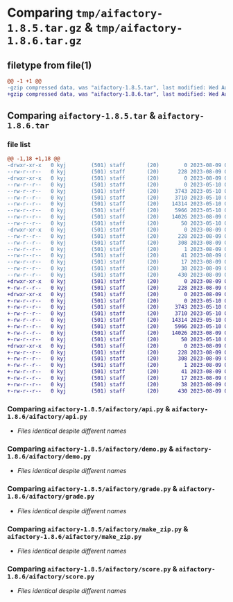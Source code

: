 # Comparing `tmp/aifactory-1.8.5.tar.gz` & `tmp/aifactory-1.8.6.tar.gz`

## filetype from file(1)

```diff
@@ -1 +1 @@
-gzip compressed data, was "aifactory-1.8.5.tar", last modified: Wed Aug  9 02:24:52 2023, max compression
+gzip compressed data, was "aifactory-1.8.6.tar", last modified: Wed Aug  9 02:29:55 2023, max compression
```

## Comparing `aifactory-1.8.5.tar` & `aifactory-1.8.6.tar`

### file list

```diff
@@ -1,18 +1,18 @@
-drwxr-xr-x   0 kyj        (501) staff       (20)        0 2023-08-09 02:24:52.349472 aifactory-1.8.5/
--rw-r--r--   0 kyj        (501) staff       (20)      228 2023-08-09 02:24:52.349238 aifactory-1.8.5/PKG-INFO
-drwxr-xr-x   0 kyj        (501) staff       (20)        0 2023-08-09 02:24:52.347259 aifactory-1.8.5/aifactory/
--rw-r--r--   0 kyj        (501) staff       (20)        0 2023-05-10 03:11:14.000000 aifactory-1.8.5/aifactory/__init__.py
--rw-r--r--   0 kyj        (501) staff       (20)     3743 2023-05-10 03:11:14.000000 aifactory-1.8.5/aifactory/api.py
--rw-r--r--   0 kyj        (501) staff       (20)     3710 2023-05-10 03:11:14.000000 aifactory-1.8.5/aifactory/demo.py
--rw-r--r--   0 kyj        (501) staff       (20)    14314 2023-05-10 03:11:14.000000 aifactory-1.8.5/aifactory/grade.py
--rw-r--r--   0 kyj        (501) staff       (20)     5966 2023-05-10 03:11:14.000000 aifactory-1.8.5/aifactory/make_zip.py
--rw-r--r--   0 kyj        (501) staff       (20)    14026 2023-08-09 02:24:02.000000 aifactory-1.8.5/aifactory/score.py
--rw-r--r--   0 kyj        (501) staff       (20)       50 2023-05-10 03:11:14.000000 aifactory-1.8.5/aifactory/train.py
-drwxr-xr-x   0 kyj        (501) staff       (20)        0 2023-08-09 02:24:52.348826 aifactory-1.8.5/aifactory.egg-info/
--rw-r--r--   0 kyj        (501) staff       (20)      228 2023-08-09 02:24:52.000000 aifactory-1.8.5/aifactory.egg-info/PKG-INFO
--rw-r--r--   0 kyj        (501) staff       (20)      308 2023-08-09 02:24:52.000000 aifactory-1.8.5/aifactory.egg-info/SOURCES.txt
--rw-r--r--   0 kyj        (501) staff       (20)        1 2023-08-09 02:24:52.000000 aifactory-1.8.5/aifactory.egg-info/dependency_links.txt
--rw-r--r--   0 kyj        (501) staff       (20)       41 2023-08-09 02:24:52.000000 aifactory-1.8.5/aifactory.egg-info/requires.txt
--rw-r--r--   0 kyj        (501) staff       (20)       17 2023-08-09 02:24:52.000000 aifactory-1.8.5/aifactory.egg-info/top_level.txt
--rw-r--r--   0 kyj        (501) staff       (20)       38 2023-08-09 02:24:52.349541 aifactory-1.8.5/setup.cfg
--rw-r--r--   0 kyj        (501) staff       (20)      430 2023-08-09 02:24:31.000000 aifactory-1.8.5/setup.py
+drwxr-xr-x   0 kyj        (501) staff       (20)        0 2023-08-09 02:29:55.358217 aifactory-1.8.6/
+-rw-r--r--   0 kyj        (501) staff       (20)      228 2023-08-09 02:29:55.358086 aifactory-1.8.6/PKG-INFO
+drwxr-xr-x   0 kyj        (501) staff       (20)        0 2023-08-09 02:29:55.356260 aifactory-1.8.6/aifactory/
+-rw-r--r--   0 kyj        (501) staff       (20)        0 2023-05-10 03:11:14.000000 aifactory-1.8.6/aifactory/__init__.py
+-rw-r--r--   0 kyj        (501) staff       (20)     3743 2023-05-10 03:11:14.000000 aifactory-1.8.6/aifactory/api.py
+-rw-r--r--   0 kyj        (501) staff       (20)     3710 2023-05-10 03:11:14.000000 aifactory-1.8.6/aifactory/demo.py
+-rw-r--r--   0 kyj        (501) staff       (20)    14314 2023-05-10 03:11:14.000000 aifactory-1.8.6/aifactory/grade.py
+-rw-r--r--   0 kyj        (501) staff       (20)     5966 2023-05-10 03:11:14.000000 aifactory-1.8.6/aifactory/make_zip.py
+-rw-r--r--   0 kyj        (501) staff       (20)    14026 2023-08-09 02:24:02.000000 aifactory-1.8.6/aifactory/score.py
+-rw-r--r--   0 kyj        (501) staff       (20)       50 2023-05-10 03:11:14.000000 aifactory-1.8.6/aifactory/train.py
+drwxr-xr-x   0 kyj        (501) staff       (20)        0 2023-08-09 02:29:55.357854 aifactory-1.8.6/aifactory.egg-info/
+-rw-r--r--   0 kyj        (501) staff       (20)      228 2023-08-09 02:29:55.000000 aifactory-1.8.6/aifactory.egg-info/PKG-INFO
+-rw-r--r--   0 kyj        (501) staff       (20)      308 2023-08-09 02:29:55.000000 aifactory-1.8.6/aifactory.egg-info/SOURCES.txt
+-rw-r--r--   0 kyj        (501) staff       (20)        1 2023-08-09 02:29:55.000000 aifactory-1.8.6/aifactory.egg-info/dependency_links.txt
+-rw-r--r--   0 kyj        (501) staff       (20)       41 2023-08-09 02:29:55.000000 aifactory-1.8.6/aifactory.egg-info/requires.txt
+-rw-r--r--   0 kyj        (501) staff       (20)       17 2023-08-09 02:29:55.000000 aifactory-1.8.6/aifactory.egg-info/top_level.txt
+-rw-r--r--   0 kyj        (501) staff       (20)       38 2023-08-09 02:29:55.358269 aifactory-1.8.6/setup.cfg
+-rw-r--r--   0 kyj        (501) staff       (20)      430 2023-08-09 02:29:35.000000 aifactory-1.8.6/setup.py
```

### Comparing `aifactory-1.8.5/aifactory/api.py` & `aifactory-1.8.6/aifactory/api.py`

 * *Files identical despite different names*

### Comparing `aifactory-1.8.5/aifactory/demo.py` & `aifactory-1.8.6/aifactory/demo.py`

 * *Files identical despite different names*

### Comparing `aifactory-1.8.5/aifactory/grade.py` & `aifactory-1.8.6/aifactory/grade.py`

 * *Files identical despite different names*

### Comparing `aifactory-1.8.5/aifactory/make_zip.py` & `aifactory-1.8.6/aifactory/make_zip.py`

 * *Files identical despite different names*

### Comparing `aifactory-1.8.5/aifactory/score.py` & `aifactory-1.8.6/aifactory/score.py`

 * *Files identical despite different names*

